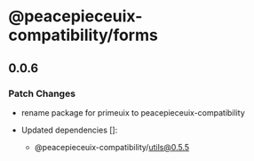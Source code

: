 # @peacepieceuix-compatibility/forms

## 0.0.6

### Patch Changes

- rename package for primeuix to peacepieceuix-compatibility

- Updated dependencies []:
    - @peacepieceuix-compatibility/utils@0.5.5
